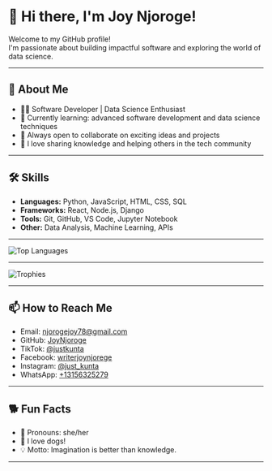 # 👋 Hi there, I'm Joy Njoroge!

Welcome to my GitHub profile!  
I'm passionate about building impactful software and exploring the world of data science.

---

## 🚀 About Me

- 👩‍💻 Software Developer | Data Science Enthusiast
- 🌱 Currently learning: advanced software development and data science techniques
- 🤝 Always open to collaborate on exciting ideas and projects
- 📝 I love sharing knowledge and helping others in the tech community

---

## 🛠️ Skills

- **Languages:** Python, JavaScript, HTML, CSS, SQL
- **Frameworks:** React, Node.js, Django
- **Tools:** Git, GitHub, VS Code, Jupyter Notebook
- **Other:** Data Analysis, Machine Learning, APIs

---

![Top Languages](https://github-readme-stats.vercel.app/api/top-langs/?username=JoyNjoroge&layout=compact&theme=radical)

---

![Trophies](https://github-profile-trophy.vercel.app/?username=JoyNjoroge)

---

## 📫 How to Reach Me

- Email: njorogejoy78@gmail.com
- GitHub: [JoyNjoroge](https://github.com/JoyNjoroge)
- TikTok: [@justkunta](https://www.tiktok.com/@justkunta)
- Facebook: [writerjoynjorege](https://facebook.com/writerjoynjorege)
- Instagram: [@just_kunta](https://instagram.com/just_kunta)
- WhatsApp: [+13156325279](https://wa.me/+254795776445)

---

## 🐕 Fun Facts

- 👩 Pronouns: she/her
- 🐶 I love dogs!
- 💡 Motto: Imagination is better than knowledge.

---

<!--
**JoyNjoroge/JoyNjoroge** is a ✨ special ✨ repository because its `README.md` appears on your GitHub profile.
You can click the Preview link to take a look at your changes.
-->
